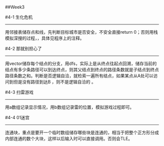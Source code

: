 ##Week3



#4-1 生化危机

---

用邻接表储存点和线，先判断目标城市是否安全，不安全直接return 0；否则用栈模拟深搜的过程，，具体见程序上的注释。



#4-2 那就别担心了

---

用vector储存每个结点的分支，用dfs，实际上是从终点往起点回溯，储存当前的结点有多少条路径可以到达终点，则其父结点到终点的路径条数就是子结点到终点路径条数之和。判断是否逻辑自洽，就检索一遍所有结点，如果某点从A处可以访问到但是没有路径到达B ，则不是逻辑自洽的 。



#4-3 扫雷游戏

---

用a数组记录显示情况，用b数组记录雷的位置，模拟游戏过程即可。



#4-4 01迷宫

---

连通块，重点是要开一个临时数组储存哪些块是连通的，相当于把整个正方形分成内部连通的数个大块，这样以后输入时可以直接调用。否则会TLE。